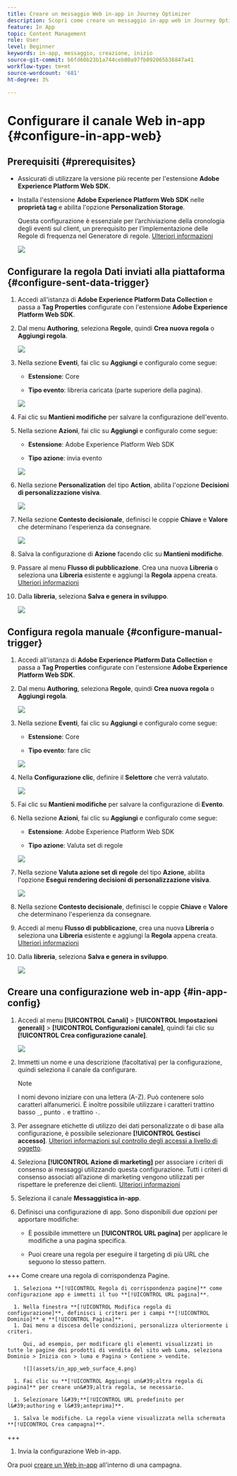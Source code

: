 ```yaml
---
title: Creare un messaggio Web in-app in Journey Optimizer
description: Scopri come creare un messaggio in-app web in Journey Optimizer
feature: In App
topic: Content Management
role: User
level: Beginner
keywords: in-app, messaggio, creazione, inizio
source-git-commit: b6fd60b23b1a744ceb80a97fb092065b36847a41
workflow-type: tm+mt
source-wordcount: '681'
ht-degree: 3%

---
```



# Configurare il canale Web in-app {#configure-in-app-web}

## Prerequisiti {#prerequisites}

* Assicurati di utilizzare la versione più recente per l&#39;estensione **Adobe Experience Platform Web SDK**.

* Installa l&#39;estensione **Adobe Experience Platform Web SDK** nelle **proprietà tag** e abilita l&#39;opzione **Personalization Storage**.

  Questa configurazione è essenziale per l’archiviazione della cronologia degli eventi sul client, un prerequisito per l’implementazione delle Regole di frequenza nel Generatore di regole. [Ulteriori informazioni](https://experienceleague.adobe.com/docs/experience-platform/tags/extensions/client/web-sdk/web-sdk-extension-configuration.html?lang=en)

  ![](assets/configure_web_inapp_1.png)

## Configurare la regola Dati inviati alla piattaforma {#configure-sent-data-trigger}

1. Accedi all&#39;istanza di **Adobe Experience Platform Data Collection** e passa a **Tag Properties** configurate con l&#39;estensione **Adobe Experience Platform Web SDK**.

1. Dal menu **Authoring**, seleziona **Regole**, quindi **Crea nuova regola** o **Aggiungi regola**.

   ![](assets/configure_web_inapp_2.png)

1. Nella sezione **Eventi**, fai clic su **Aggiungi** e configuralo come segue:

   * **Estensione**: Core

   * **Tipo evento**: libreria caricata (parte superiore della pagina).

   ![](assets/configure_web_inapp_3.png)

1. Fai clic su **Mantieni modifiche** per salvare la configurazione dell&#39;evento.

1. Nella sezione **Azioni**, fai clic su **Aggiungi** e configuralo come segue:

   * **Estensione**: Adobe Experience Platform Web SDK

   * **Tipo azione**: invia evento

   ![](assets/configure_web_inapp_4.png)

1. Nella sezione **Personalization** del tipo **Action**, abilita l&#39;opzione **Decisioni di personalizzazione visiva**.

   ![](assets/configure_web_inapp_5.png)

1. Nella sezione **Contesto decisionale**, definisci le coppie **Chiave** e **Valore** che determinano l&#39;esperienza da consegnare.

   ![](assets/configure_web_inapp_6.png)

1. Salva la configurazione di **Azione** facendo clic su **Mantieni modifiche**.

1. Passare al menu **Flusso di pubblicazione**. Crea una nuova **Libreria** o seleziona una **Libreria** esistente e aggiungi la **Regola** appena creata. [Ulteriori informazioni](https://experienceleague.adobe.com/docs/experience-platform/tags/publish/libraries.html?lang=en#create-a-library)

1. Dalla **libreria**, seleziona **Salva e genera in sviluppo**.

   ![](assets/configure_web_inapp_7.png)

## Configura regola manuale {#configure-manual-trigger}

1. Accedi all&#39;istanza di **Adobe Experience Platform Data Collection** e passa a **Tag Properties** configurate con l&#39;estensione **Adobe Experience Platform Web SDK**.

1. Dal menu **Authoring**, seleziona **Regole**, quindi **Crea nuova regola** o **Aggiungi regola**.

   ![](assets/configure_web_inapp_8.png)

1. Nella sezione **Eventi**, fai clic su **Aggiungi** e configuralo come segue:

   * **Estensione**: Core

   * **Tipo evento**: fare clic

   ![](assets/configure_web_inapp_9.png)

1. Nella **Configurazione clic**, definire il **Selettore** che verrà valutato.

   ![](assets/configure_web_inapp_10.png)

1. Fai clic su **Mantieni modifiche** per salvare la configurazione di **Evento**.

1. Nella sezione **Azioni**, fai clic su **Aggiungi** e configuralo come segue:

   * **Estensione**: Adobe Experience Platform Web SDK

   * **Tipo azione**: Valuta set di regole

   ![](assets/configure_web_inapp_11.png)

1. Nella sezione **Valuta azione set di regole** del tipo **Azione**, abilita l&#39;opzione **Esegui rendering decisioni di personalizzazione visiva**.

   ![](assets/configure_web_inapp_13.png)

1. Nella sezione **Contesto decisionale**, definisci le coppie **Chiave** e **Valore** che determinano l&#39;esperienza da consegnare.

1. Accedi al menu **Flusso di pubblicazione**, crea una nuova **Libreria** o seleziona una **Libreria** esistente e aggiungi la **Regola** appena creata. [Ulteriori informazioni](https://experienceleague.adobe.com/docs/experience-platform/tags/publish/libraries.html?lang=en#create-a-library)

1. Dalla **libreria**, seleziona **Salva e genera in sviluppo**.

   ![](assets/configure_web_inapp_14.png)

## Creare una configurazione web in-app {#in-app-config}

1. Accedi al menu **[!UICONTROL Canali]** > **[!UICONTROL Impostazioni generali]** > **[!UICONTROL Configurazioni canale]**, quindi fai clic su **[!UICONTROL Crea configurazione canale]**.

   ![](assets/in-app-web-config-1.png)

1. Immetti un nome e una descrizione (facoltativa) per la configurazione, quindi seleziona il canale da configurare.

   >[!NOTE]
   >
   > I nomi devono iniziare con una lettera (A-Z). Può contenere solo caratteri alfanumerici. È inoltre possibile utilizzare i caratteri trattino basso `_`, punto `.` e trattino `-`.

1. Per assegnare etichette di utilizzo dei dati personalizzate o di base alla configurazione, è possibile selezionare **[!UICONTROL Gestisci accesso]**. [Ulteriori informazioni sul controllo degli accessi a livello di oggetto](../administration/object-based-access.md).

1. Seleziona **[!UICONTROL Azione di marketing]** per associare i criteri di consenso ai messaggi utilizzando questa configurazione. Tutti i criteri di consenso associati all’azione di marketing vengono utilizzati per rispettare le preferenze dei clienti. [Ulteriori informazioni](../action/consent.md#surface-marketing-actions)

1. Seleziona il canale **Messaggistica in-app**.

1. Definisci una configurazione di app. Sono disponibili due opzioni per apportare modifiche:

   * È possibile immettere un **[!UICONTROL URL pagina]** per applicare le modifiche a una pagina specifica.

   * Puoi creare una regola per eseguire il targeting di più URL che seguono lo stesso pattern.

+++ Come creare una regola di corrispondenza Pagine.

      1. Seleziona **[!UICONTROL Regola di corrispondenza pagine]** come configurazione app e immetti il tuo **[!UICONTROL URL pagina]**.

      1. Nella finestra **[!UICONTROL Modifica regola di configurazione]**, definisci i criteri per i campi **[!UICONTROL Dominio]** e **[!UICONTROL Pagina]**.
      1. Dai menu a discesa delle condizioni, personalizza ulteriormente i criteri.

         Qui, ad esempio, per modificare gli elementi visualizzati in tutte le pagine dei prodotti di vendita del sito web Luma, seleziona Dominio > Inizia con > luma e Pagina > Contiene > vendite.

         ![](assets/in_app_web_surface_4.png)

      1. Fai clic su **[!UICONTROL Aggiungi un&#39;altra regola di pagina]** per creare un&#39;altra regola, se necessario.

      1. Selezionare l&#39;**[!UICONTROL URL predefinito per l&#39;authoring e l&#39;anteprima]**.

      1. Salva le modifiche. La regola viene visualizzata nella schermata **[!UICONTROL Crea campagna]**.

+++

1. Invia la configurazione Web in-app.

Ora puoi [creare un Web in-app](../in-app/create-in-app-web.md) all&#39;interno di una campagna.
